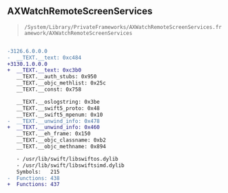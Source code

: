 ## AXWatchRemoteScreenServices

> `/System/Library/PrivateFrameworks/AXWatchRemoteScreenServices.framework/AXWatchRemoteScreenServices`

```diff

-3126.6.0.0.0
-  __TEXT.__text: 0xc484
+3130.1.0.0.0
+  __TEXT.__text: 0xc3b0
   __TEXT.__auth_stubs: 0x950
   __TEXT.__objc_methlist: 0x25c
   __TEXT.__const: 0x758

   __TEXT.__oslogstring: 0x3be
   __TEXT.__swift5_proto: 0x48
   __TEXT.__swift5_mpenum: 0x10
-  __TEXT.__unwind_info: 0x478
+  __TEXT.__unwind_info: 0x460
   __TEXT.__eh_frame: 0x150
   __TEXT.__objc_classname: 0xb2
   __TEXT.__objc_methname: 0x894

   - /usr/lib/swift/libswiftos.dylib
   - /usr/lib/swift/libswiftsimd.dylib
   Symbols:   215
-  Functions: 438
+  Functions: 437
 

```
